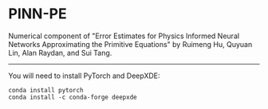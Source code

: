# PINN-PE

Numerical component of "Error Estimates for Physics Informed Neural 
Networks Approximating the Primitive Equations" by Ruimeng Hu, Quyuan Lin, 
Alan Raydan, and Sui Tang.

---
You will need to install PyTorch and DeepXDE:
```shell script
conda install pytorch
conda install -c conda-forge deepxde
```
